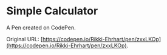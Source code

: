 # Simple Calculator

A Pen created on CodePen.

Original URL: [https://codepen.io/Rikki-Ehrhart/pen/zxxLKOp](https://codepen.io/Rikki-Ehrhart/pen/zxxLKOp).

